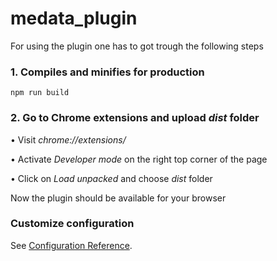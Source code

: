 # medata_plugin
For using the plugin one has to got trough the following steps 

### 1. Compiles and minifies for production
```
npm run build
```

### 2.  Go to Chrome extensions and upload _dist_ folder
• Visit _chrome://extensions/_

• Activate _Developer mode_ on the right top corner of the page

• Click on _Load unpacked_ and choose _dist_ folder


Now the plugin should be available for your browser

### Customize configuration
See [Configuration Reference](https://cli.vuejs.org/config/).
